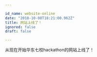```yaml
---

id_name: website-online
date: "2018-10-08T18:21:00.962Z"
title: 网站上线了！
ignored: false
draft: false

---
```


从现在开始华东七校hackathon的网站上线了！
